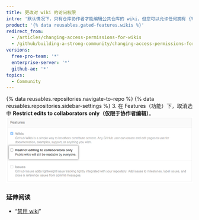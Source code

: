 ```yaml
---
title: 更改对 wiki 的访问权限
intro: '默认情况下，只有仓库协作者才能编辑公共仓库的 wiki，但您可以允许任何拥有 {% data variables.product.product_name %} 帐户的人编辑您的 wiki。'
product: '{% data reusables.gated-features.wikis %}'
redirect_from:
  - /articles/changing-access-permissions-for-wikis
  - /github/building-a-strong-community/changing-access-permissions-for-wikis
versions:
  free-pro-team: '*'
  enterprise-server: '*'
  github-ae: '*'
topics:
  - Community
---
```


{% data reusables.repositories.navigate-to-repo %}
{% data reusables.repositories.sidebar-settings %}
3. 在 Features（功能）下，取消选中 **Restrict edits to collaborators only（仅限于协作者编辑）**。 ![Wiki 编辑限制](/assets/images/help/wiki/wiki_restrict_editing.png)

### 延伸阅读

- “[禁用 wiki](/communities/documenting-your-project-with-wikis/disabling-wikis)”
